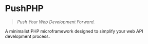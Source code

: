 # PushPHP

> _Push Your Web Development Forward._

A minimalist PHP microframework designed to simplify your web API development process.
